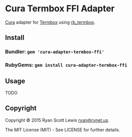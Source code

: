 # Cura Termbox FFI Adapter

[Cura][cura] adapter for [Termbox][termbox] using [rb_termbox][rb_termbox].

## Install

### Bundler: `gem 'cura-adapter-termbox-ffi'`

### RubyGems: `gem install cura-adapter-termbox-ffi`

## Usage

TODO

## Copyright

Copyright © 2015 Ryan Scott Lewis <ryan@rynet.us>.

The MIT License (MIT) - See LICENSE for further details.

[cura]: https://github.com/RyanScottLewis/cura
[termbox]: https://github.com/nsf/termbox
[rb_termbox]: https://github.com/jamescook/rb_termbox